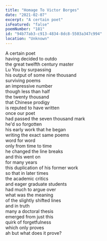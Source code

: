```yaml
---
title: "Homage To Victor Borges"
date: "2021-02-07"
excerpt: "A certain poet"
isFeatured: "false"
poemNumber: "181"
id: "94b77ab3-c913-4834-8dc8-5503a347c994"
location: "Unknown"
---
```


A certain poet  
having decided to outdo  
the great twelfth century master  
Lu You by surpassing  
his output of some nine thousand  
surviving poems  
an impressive number  
though less than half  
the twenty thousand  
that Chinese prodigy  
is reputed to have written  
once our poet  
had passed the seven thousand mark  
he'd so forgotten  
his early work that he began  
writing the exact same poems  
word for word  
only from time to time  
he changed the line breaks  
and this went on  
for many years  
this duplication of his former work  
so that in later times  
the academic critics  
and eager graduate students  
had much to argue over  
what was the meaning  
of the slightly shifted lines  
and in truth  
many a doctoral thesis  
emerged from just this  
quirk of forgetfulness  
which only proves  
ah but what does it prove?
